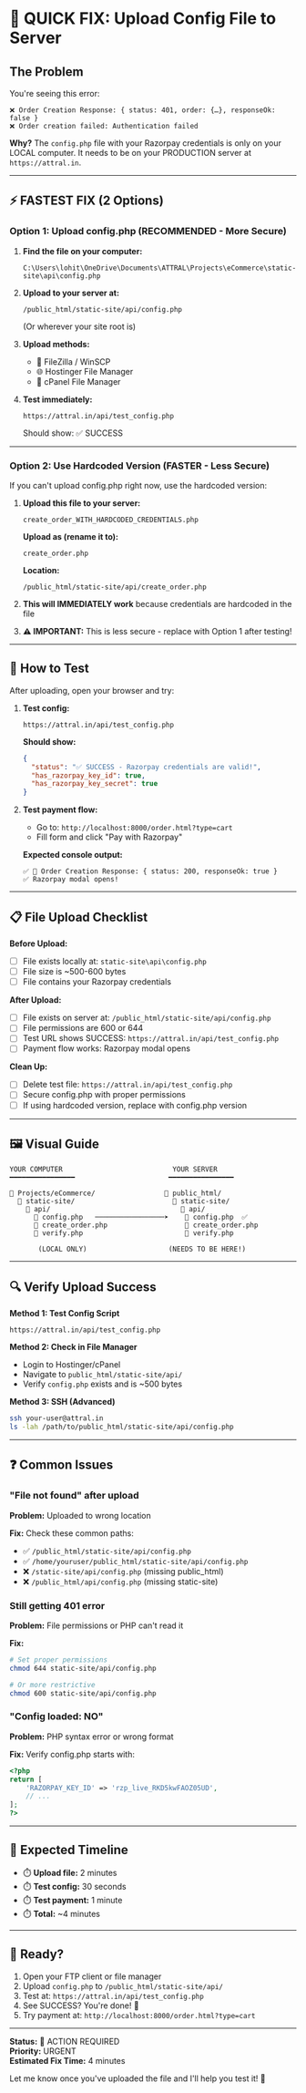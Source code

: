 # 🚨 QUICK FIX: Upload Config File to Server

## The Problem
You're seeing this error:
```
❌ Order Creation Response: { status: 401, order: {…}, responseOk: false }
❌ Order creation failed: Authentication failed
```

**Why?** The `config.php` file with your Razorpay credentials is only on your LOCAL computer. It needs to be on your PRODUCTION server at `https://attral.in`.

---

## ⚡ FASTEST FIX (2 Options)

### **Option 1: Upload config.php (RECOMMENDED - More Secure)**

1. **Find the file on your computer:**
   ```
   C:\Users\lohit\OneDrive\Documents\ATTRAL\Projects\eCommerce\static-site\api\config.php
   ```

2. **Upload to your server at:**
   ```
   /public_html/static-site/api/config.php
   ```
   (Or wherever your site root is)

3. **Upload methods:**
   - 📁 FileZilla / WinSCP
   - 🌐 Hostinger File Manager
   - 📂 cPanel File Manager

4. **Test immediately:**
   ```
   https://attral.in/api/test_config.php
   ```
   
   Should show: ✅ SUCCESS

---

### **Option 2: Use Hardcoded Version (FASTER - Less Secure)**

If you can't upload config.php right now, use the hardcoded version:

1. **Upload this file to your server:**
   ```
   create_order_WITH_HARDCODED_CREDENTIALS.php
   ```
   
   **Upload as (rename it to):**
   ```
   create_order.php
   ```
   
   **Location:**
   ```
   /public_html/static-site/api/create_order.php
   ```

2. **This will IMMEDIATELY work** because credentials are hardcoded in the file

3. **⚠️ IMPORTANT:** This is less secure - replace with Option 1 after testing!

---

## 🧪 How to Test

After uploading, open your browser and try:

1. **Test config:**
   ```
   https://attral.in/api/test_config.php
   ```
   
   **Should show:**
   ```json
   {
     "status": "✅ SUCCESS - Razorpay credentials are valid!",
     "has_razorpay_key_id": true,
     "has_razorpay_key_secret": true
   }
   ```

2. **Test payment flow:**
   - Go to: `http://localhost:8000/order.html?type=cart`
   - Fill form and click "Pay with Razorpay"
   
   **Expected console output:**
   ```
   ✅ 🔧 Order Creation Response: { status: 200, responseOk: true }
   ✅ Razorpay modal opens!
   ```

---

## 📋 File Upload Checklist

**Before Upload:**
- [ ] File exists locally at: `static-site\api\config.php`
- [ ] File size is ~500-600 bytes
- [ ] File contains your Razorpay credentials

**After Upload:**
- [ ] File exists on server at: `/public_html/static-site/api/config.php`
- [ ] File permissions are 600 or 644
- [ ] Test URL shows SUCCESS: `https://attral.in/api/test_config.php`
- [ ] Payment flow works: Razorpay modal opens

**Clean Up:**
- [ ] Delete test file: `https://attral.in/api/test_config.php`
- [ ] Secure config.php with proper permissions
- [ ] If using hardcoded version, replace with config.php version

---

## 🖼️ Visual Guide

```
YOUR COMPUTER                           YOUR SERVER
━━━━━━━━━━━━━━━━                       ━━━━━━━━━━━━━━━━
                                       
📁 Projects/eCommerce/                 📁 public_html/
  📁 static-site/                        📁 static-site/
    📁 api/                                📁 api/
      📄 config.php   ─────────────────➤    📄 config.php  ✅
      📄 create_order.php                   📄 create_order.php
      📄 verify.php                         📄 verify.php
                                       
       (LOCAL ONLY)                    (NEEDS TO BE HERE!)
```

---

## 🔍 Verify Upload Success

**Method 1: Test Config Script**
```
https://attral.in/api/test_config.php
```

**Method 2: Check in File Manager**
- Login to Hostinger/cPanel
- Navigate to `public_html/static-site/api/`
- Verify `config.php` exists and is ~500 bytes

**Method 3: SSH (Advanced)**
```bash
ssh your-user@attral.in
ls -lah /path/to/public_html/static-site/api/config.php
```

---

## ❓ Common Issues

### **"File not found" after upload**

**Problem:** Uploaded to wrong location

**Fix:** Check these common paths:
- ✅ `/public_html/static-site/api/config.php`
- ✅ `/home/youruser/public_html/static-site/api/config.php`
- ❌ `/static-site/api/config.php` (missing public_html)
- ❌ `/public_html/api/config.php` (missing static-site)

### **Still getting 401 error**

**Problem:** File permissions or PHP can't read it

**Fix:**
```bash
# Set proper permissions
chmod 644 static-site/api/config.php

# Or more restrictive
chmod 600 static-site/api/config.php
```

### **"Config loaded: NO"**

**Problem:** PHP syntax error or wrong format

**Fix:** Verify config.php starts with:
```php
<?php
return [
    'RAZORPAY_KEY_ID' => 'rzp_live_RKD5kwFAOZ05UD',
    // ...
];
?>
```

---

## 🎯 Expected Timeline

- ⏱️ **Upload file:** 2 minutes
- ⏱️ **Test config:** 30 seconds  
- ⏱️ **Test payment:** 1 minute
- ⏱️ **Total:** ~4 minutes

---

## 🚀 Ready?

1. Open your FTP client or file manager
2. Upload `config.php` to `/public_html/static-site/api/`
3. Test at: `https://attral.in/api/test_config.php`
4. See SUCCESS? You're done! 🎉
5. Try payment at: `http://localhost:8000/order.html?type=cart`

---

**Status:** 🔴 ACTION REQUIRED  
**Priority:** URGENT  
**Estimated Fix Time:** 4 minutes

Let me know once you've uploaded the file and I'll help you test it! 🚀

